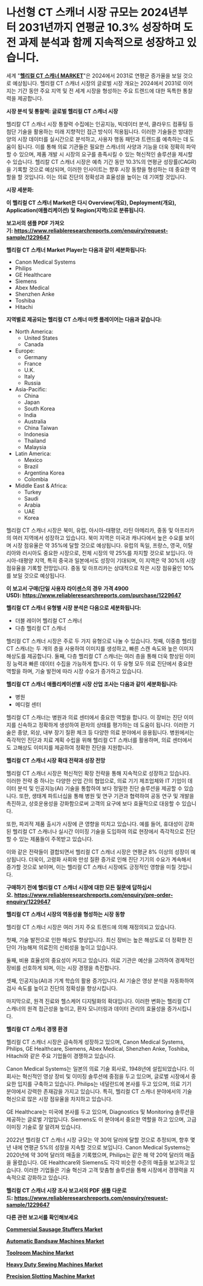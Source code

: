 <p><h1>나선형 CT 스캐너 시장 규모는 2024년부터 2031년까지 연평균 10.3% 성장하며 도전 과제 분석과 함께 지속적으로 성장하고 있습니다.</h1></p><p>세계 "<strong><a href="https://www.reliableresearchreports.com/helical-ct-scanner-r1229647?utm_campaign=106&utm_medium=8&utm_source=Github&utm_content=ia&utm_term=29122024&utm_id=helical-ct-scanner">헬리컬 CT 스캐너 MARKET</a></strong>"은 2024에서 2031로 연평균 증가율을 보일 것으로 예상됩니다. 헬리컬 CT 스캐너 시장의 글로벌 시장 개요는 2024에서 2031로 이어지는 기간 동안 주요 지역 및 전 세계 시장을 형성하는 주요 트렌드에 대한 독특한 통찰력을 제공합니다.</p>
<p><strong>시장 분석 및 통찰력: 글로벌 헬리컬 CT 스캐너 시장</strong></p>
<p><p>헬리칼 CT 스캐너 시장 통찰력 수집에는 인공지능, 빅데이터 분석, 클라우드 컴퓨팅 등 첨단 기술을 활용하는 미래 지향적인 접근 방식이 적용됩니다. 이러한 기술들은 방대한 양의 시장 데이터를 실시간으로 분석하고, 사용자 행동 패턴과 트렌드를 예측하는 데 도움이 됩니다. 이를 통해 의료 기관들은 필요한 스캐너의 사양과 기능을 더욱 정확히 파악할 수 있으며, 제품 개발 시 시장의 요구를 충족시킬 수 있는 혁신적인 솔루션을 제시할 수 있습니다. 헬리칼 CT 스캐너 시장은 예측 기간 동안 10.3%의 연평균 성장률(CAGR)을 기록할 것으로 예상되며, 이러한 인사이트는 향후 시장 동향을 형성하는 데 중요한 역할을 할 것입니다. 이는 의료 진단의 정확성과 효율성을 높이는 데 기여할 것입니다.</p><a href="%7CAUTHORITHY_DOMAIN_URL%7C?utm_campaign=106&utm_medium=8&utm_source=Github&utm_content=ia&utm_term=29122024&utm_id=helical-ct-scanner"></a></p>
<p><strong>시장 세분화:</strong></p>
<p><strong>이 헬리컬 CT 스캐너 Market은 다시 Overview(개요), Deployment(개요), Application(애플리케이션) 및 Region(지역)으로 분류됩니다.</strong></p>
<p><strong>보고서의 샘플 PDF 가져오기:&nbsp;<a href="https://www.reliableresearchreports.com/enquiry/request-sample/1229647?utm_campaign=106&utm_medium=8&utm_source=Github&utm_content=ia&utm_term=29122024&utm_id=helical-ct-scanner">https://www.reliableresearchreports.com/enquiry/request-sample/1229647</a></strong><strong></strong></p>
<p><strong>헬리컬 CT 스캐너 Market Player는 다음과 같이 세분화됩니다:</strong></p>
<p><ul><li>Canon Medical Systems</li><li>Philips</li><li>GE Healthcare</li><li>Siemens</li><li>Abex Medical</li><li>Shenzhen Anke</li><li>Toshiba</li><li>Hitachi</li></ul></p>
<p><strong>지역별로 제공되는 헬리컬 CT 스캐너 마켓 플레이어는 다음과 같습니다:</strong></p>
<p><ul>
    <li>
        North America:
        <ul>
            <li>United States</li>
            <li>Canada</li>
        </ul>
    </li>
    <li>
        Europe:
        <ul>
            <li>Germany</li>
            <li>France</li>
            <li>U.K.</li>
            <li>Italy</li>
            <li>Russia</li>
        </ul>
    </li>
    <li>
        Asia-Pacific:
        <ul>
            <li>China</li>
            <li>Japan</li>
            <li>South Korea</li>
            <li>India</li>
            <li>Australia</li>
            <li>China Taiwan</li>
            <li>Indonesia</li>
            <li>Thailand</li>
            <li>Malaysia</li>
        </ul>
    </li>
    <li>
        Latin America:
        <ul>
            <li>Mexico</li>
            <li>Brazil</li>
            <li>Argentina Korea</li>
            <li>Colombia</li>
        </ul>
    </li>
    <li>
        Middle East & Africa:
        <ul>
            <li>Turkey</li>
            <li>Saudi</li>
            <li>Arabia</li>
            <li>UAE</li>
            <li>Korea</li>
        </ul>
    </li>
    </ul></p>
<p><p>헬리컬 CT 스캐너 시장은 북미, 유럽, 아시아-태평양, 라틴 아메리카, 중동 및 아프리카의 여러 지역에서 성장하고 있습니다. 북미 지역은 미국과 캐나다에서 높은 수요를 보이며 시장 점유율은 약 35%에 달할 것으로 예상됩니다. 유럽의 독일, 프랑스, 영국, 이탈리아와 러시아도 중요한 시장으로, 전체 시장의 약 25%를 차지할 것으로 보입니다. 아시아-태평양 지역, 특히 중국과 일본에서도 성장이 기대되며, 이 지역은 약 30%의 시장 점유율을 기록할 전망입니다. 중동 및 아프리카는 상대적으로 작은 시장 점유율인 10%를 보일 것으로 예상됩니다.</p></p>
<p><strong>이 보고서 구매(단일 사용자 라이센스의 경우 가격 4900 USD):&nbsp;<a href="https://www.reliableresearchreports.com/purchase/1229647?utm_campaign=106&utm_medium=8&utm_source=Github&utm_content=ia&utm_term=29122024&utm_id=helical-ct-scanner">https://www.reliableresearchreports.com/purchase/1229647</a></strong></p>
<p><strong>헬리컬 CT 스캐너 유형별 시장 분석은 다음으로 세분화됩니다:</strong></p>
<p><ul><li>더블 레이어 헬리컬 CT 스캐너</li><li>다층 헬리컬 CT 스캐너</li></ul></p>
<p><p>헬리컬 CT 스캐너 시장은 주로 두 가지 유형으로 나눌 수 있습니다. 첫째, 이중층 헬리컬 CT 스캐너는 두 개의 층을 사용하여 이미지를 생성하고, 빠른 스캔 속도와 높은 이미지 해상도를 제공합니다. 둘째, 다층 헬리컬 CT 스캐너는 여러 층을 통해 더욱 향상된 이미징 능력과 빠른 데이터 수집을 가능하게 합니다. 이 두 유형 모두 의료 진단에서 중요한 역할을 하며, 기술 발전에 따라 시장 수요가 증가하고 있습니다.</p></p>
<p><strong>헬리컬 CT 스캐너 애플리케이션별 시장 산업 조사는 다음과 같이 세분화됩니다:</strong></p>
<p><ul><li>병원</li><li>메디컬 센터</li></ul></p>
<p><p>헬리컬 CT 스캐너는 병원과 의료 센터에서 중요한 역할을 합니다. 이 장비는 진단 이미지를 신속하고 정확하게 생성하여 환자의 상태를 평가하는 데 도움이 됩니다. 이러한 기술은 종양, 외상, 내부 장기 질환 체크 등 다양한 의료 분야에서 응용됩니다. 병원에서는 즉각적인 진단과 치료 계획 수립을 위해 헬리컬 CT 스캐너를 활용하며, 의료 센터에서도 고해상도 이미지를 제공하여 정확한 진단을 지원합니다.</p></p>
<p><strong>헬리컬 CT 스캐너 시장 확대 전략과 성장 전망</strong></p>
<p><p>헬리컬 CT 스캐너 시장은 혁신적인 확장 전략을 통해 지속적으로 성장하고 있습니다. 이러한 전략 중 하나는 다양한 산업 간의 협업으로, 의료 기기 제조업체와 IT 기업이 데이터 분석 및 인공지능(AI) 기술을 통합하여 보다 정밀한 진단 솔루션을 제공할 수 있습니다. 또한, 생태계 파트너십을 통해 병원 및 연구 기관과 협력하여 공동 연구 및 개발을 촉진하고, 상호운용성을 강화함으로써 고객의 요구에 보다 효율적으로 대응할 수 있습니다. </p><p>또한, 파괴적 제품 출시가 시장에 큰 영향을 미치고 있습니다. 예를 들어, 휴대성이 강화된 헬리컬 CT 스캐너나 실시간 이미징 기술을 도입하여 의료 현장에서 즉각적으로 진단할 수 있는 제품들이 주목받고 있습니다. </p><p>이와 같은 전략들이 결합되면서 헬리컬 CT 스캐너 시장은 연평균 8% 이상의 성장이 예상됩니다. 더욱이, 고령화 사회와 만성 질환 증가로 인해 진단 기기의 수요가 계속해서 증가할 것으로 보이며, 이는 헬리컬 CT 스캐너 시장에도 긍정적인 영향을 미칠 것입니다.</p></p>
<p><strong>구매하기 전에 헬리컬 CT 스캐너 시장에 대한 모든 질문에 답하십시오.&nbsp;<a href="https://www.reliableresearchreports.com/enquiry/pre-order-enquiry/1229647?utm_campaign=106&utm_medium=8&utm_source=Github&utm_content=ia&utm_term=29122024&utm_id=helical-ct-scanner">https://www.reliableresearchreports.com/enquiry/pre-order-enquiry/1229647</a></strong><strong></strong></p>
<p><strong>헬리컬 CT 스캐너 시장의 역동성을 형성하는 시장 동향</strong></p>
<p><p>헬리컬 CT 스캐너 시장은 여러 가지 주요 트렌드에 의해 재정의되고 있습니다. </p><p>첫째, 기술 발전으로 인한 해상도 향상입니다. 최신 장비는 높은 해상도로 더 정확한 진단이 가능해져 의료진의 신뢰성을 높이고 있습니다. </p><p>둘째, 비용 효율성의 중요성이 커지고 있습니다. 의료 기관은 예산을 고려하여 경제적인 장비를 선호하게 되며, 이는 시장 경쟁을 촉진합니다. </p><p>셋째, 인공지능(AI)과 기계 학습의 활용 증가입니다. AI 기술은 영상 분석을 자동화하여 검사 속도를 높이고 진단의 정확성을 향상시킵니다. </p><p>마지막으로, 원격 진료와 헬스케어 디지털화의 확대입니다. 이러한 변화는 헬리컬 CT 스캐너의 원격 접근성을 높이고, 환자 모니터링과 데이터 관리의 효율성을 증가시킵니다.</p></p>
<p><strong>헬리컬 CT 스캐너 경쟁 환경</strong></p>
<p><p>헬리컬 CT 스캐너 시장은 급속하게 성장하고 있으며, Canon Medical Systems, Philips, GE Healthcare, Siemens, Abex Medical, Shenzhen Anke, Toshiba, Hitachi와 같은 주요 기업들이 경쟁하고 있습니다. </p><p>Canon Medical Systems는 일본의 의료 기술 회사로, 1948년에 설립되었습니다. 이 회사는 혁신적인 영상 장비 및 이미징 솔루션에 중점을 두고 있으며, 글로벌 시장에서 중요한 입지를 구축하고 있습니다. Philips는 네덜란드에 본사를 두고 있으며, 의료 기기 분야에서 강력한 존재감을 가지고 있습니다. 특히, 헬리컬 CT 스캐너 분야에서의 기술 혁신으로 많은 시장 점유율을 차지하고 있습니다.</p><p>GE Healthcare는 미국에 본사를 두고 있으며, Diagnostics 및 Monitoring 솔루션을 제공하는 글로벌 기업입니다. Siemens도 이 분야에서 중요한 역할을 하고 있으며, 고급 이미징 기술로 잘 알려져 있습니다. </p><p>2022년 헬리컬 CT 스캐너 시장 규모는 약 30억 달러에 달할 것으로 추정되며, 향후 몇 년 내에 연평균 5%의 성장을 지속할 것으로 보입니다. Canon Medical Systems는 2020년에 약 30억 달러의 매출을 기록했으며, Philips는 같은 해 약 20억 달러의 매출을 올렸습니다. GE Healthcare와 Siemens도 각각 비슷한 수준의 매출을 보고하고 있습니다. 이러한 기업들은 기술 혁신과 고객 맞춤형 솔루션을 통해 시장에서 경쟁력을 지속적으로 강화하고 있습니다.</p></p>
<p><strong>헬리컬 CT 스캐너 시장 조사 보고서의 PDF 샘플 다운로드:&nbsp;<a href="https://www.reliableresearchreports.com/enquiry/request-sample/1229647?utm_campaign=106&utm_medium=8&utm_source=Github&utm_content=ia&utm_term=29122024&utm_id=helical-ct-scanner">https://www.reliableresearchreports.com/enquiry/request-sample/1229647</a></strong></p>
<p><strong></strong></p>
<p><strong></strong></p>
<p><strong></strong></p>
<p><strong></strong></p>
<p><strong>다른 관련 보고서를 확인해보세요</strong></p>
<p><strong><p><a href="https://github.com/risingtrista99259/Market-Research-Report-List-1/blob/main/commercial-sausage-stuffers-market.md?utm_campaign=106&utm_medium=8&utm_source=Github&utm_content=ia&utm_term=29122024&utm_id=helical-ct-scanner">Commercial Sausage Stuffers Market</a></p><p><a href="https://github.com/dmitriyvo6rog/Market-Research-Report-List-1/blob/main/automatic-bandsaw-machines-market.md?utm_campaign=106&utm_medium=8&utm_source=Github&utm_content=ia&utm_term=29122024&utm_id=helical-ct-scanner">Automatic Bandsaw Machines Market</a></p><p><a href="https://github.com/birnbaumbulah0/Market-Research-Report-List-1/blob/main/toolroom-machine-market.md?utm_campaign=106&utm_medium=8&utm_source=Github&utm_content=ia&utm_term=29122024&utm_id=helical-ct-scanner">Toolroom Machine Market</a></p><p><a href="https://github.com/luckyshygirl/Market-Research-Report-List-7/blob/main/heavy-duty-sewing-machines-market.md?utm_campaign=106&utm_medium=8&utm_source=Github&utm_content=ia&utm_term=29122024&utm_id=helical-ct-scanner">Heavy Duty Sewing Machines Market</a></p><p><a href="https://github.com/petbigbeepjn/Market-Research-Report-List-1/blob/main/precision-slotting-machine-market.md?utm_campaign=106&utm_medium=8&utm_source=Github&utm_content=ia&utm_term=29122024&utm_id=helical-ct-scanner">Precision Slotting Machine Market</a></p></strong></p>